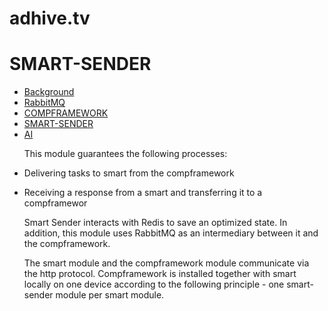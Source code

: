 # adhive.tv
<h1>SMART-SENDER</h1>

<ul>
<li><a href="https://github.com/adhivetv/adhive.tv/blob/master/">Background</a></li>
<li><a href="https://github.com/adhivetv/adhive.tv/blob/master/RabbitMQ/README.md">RabbitMQ</a>
<li><a href="https://github.com/adhivetv/adhive.tv/blob/master/COMPFRAMEWORK/README.md">COMPFRAMEWORK</a> 
<li><a href="https://github.com/adhivetv/adhive.tv/blob/master/SMART-SENDER/README.md">SMART-SENDER</a>
<li><a href="https://github.com/adhivetv/adhive.tv/blob/master/ai/README.md">AI</a>
<ul>
</ul>
  
<p>This module guarantees the following processes:</p>
<li><p>Delivering tasks to smart from the compframework<p></li>
<li><p>Receiving a response from a smart and transferring it to a compframewor</p></li>

<p>Smart Sender interacts with Redis to save an optimized state. In addition, this module uses RabbitMQ as an intermediary between it and the compframework.</p>
<p>The smart module and the compframework module communicate via the http protocol. Compframework is installed together with smart locally on one device according to the following principle - one smart-sender module per smart module.</p>

